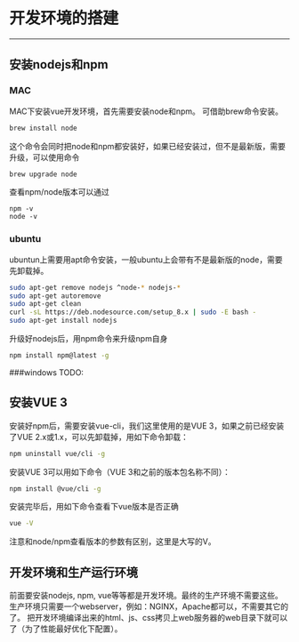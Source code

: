 # 开发环境的搭建
----

## 安装nodejs和npm
### MAC
MAC下安装vue开发环境，首先需要安装node和npm。
可借助brew命令安装。

```bash
brew install node
```
这个命令会同时把node和npm都安装好，如果已经安装过，但不是最新版，需要升级，可以使用命令

```bash
brew upgrade node
```
查看npm/node版本可以通过
```
npm -v
node -v
```
### ubuntu
ubuntun上需要用apt命令安装，一般ubuntu上会带有不是最新版的node，需要先卸载掉。

```bash
sudo apt-get remove nodejs ^node-* nodejs-*
sudo apt-get autoremove
sudo apt-get clean
curl -sL https://deb.nodesource.com/setup_8.x | sudo -E bash -
sudo apt-get install nodejs
```
升级好nodejs后，用npm命令来升级npm自身
```bash
npm install npm@latest -g
``` 

###windows
TODO:

## 安装VUE 3
安装好npm后，需要安装vue-cli，我们这里使用的是VUE 3，如果之前已经安装了VUE 2.x或1.x，可以先卸载掉，用如下命令卸载：

```bash
npm uninstall vue/cli -g
```
安装VUE 3可以用如下命令（VUE 3和之前的版本包名称不同）：

```bash
npm install @vue/cli -g
```

安装完毕后，用如下命令查看下vue版本是否正确

```bash
vue -V
```
注意和node/npm查看版本的参数有区别，这里是大写的V。


## 开发环境和生产运行环境

前面要安装nodejs, npm, vue等等都是开发环境。最终的生产环境不需要这些。生产环境只需要一个webserver，例如：NGINX，Apache都可以，不需要其它的了。 把开发环境编译出来的html、js、css拷贝上web服务器的web目录下就可以了（为了性能最好优化下配置）。

